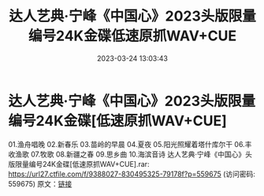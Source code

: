 ﻿---
title: 达人艺典·宁峰《中国心》2023头版限量编号24K金碟低速原抓WAV+CUE
date: 2023-03-24 13:03:43
categories: 新碟专辑、稀有等精品
tags: 华语中文
---
# 达人艺典·宁峰《中国心》2023头版限量编号24K金碟[低速原抓WAV+CUE]

01.渔舟唱晚
02.新春乐
03.苗岭的早晨
04.夏夜
05.阳光照耀着塔什库尔干
06.丰收渔歌
07.牧歌
08.新疆之春
09.思乡曲
10.海滨音诗
达人艺典·宁峰《中国心》头版限量编号24K金碟[低速原抓WAV+CUE].rar: https://url27.ctfile.com/f/9388027-830495325-79178f?p=559675
(访问密码: 559675)
原文：[链接](https://blog.sina.com.cn/s/blog_1647c7e760103114o.html)